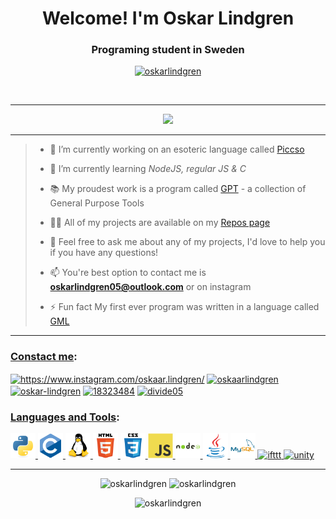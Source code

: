 <!--Title-->
<h1 align="center">Welcome! I'm Oskar Lindgren</h1>
<h3 align="center">Programing student in Sweden</h3>

<!--Trophies-->
<p align="center">
<a href="https://github.com/ryo-ma/github-profile-trophy"><img src="https://github-profile-trophy.vercel.app/?username=oskarlindgren" alt="oskarlindgren" /></a>
</p>
<br>

---

<!--GIF-->
<p align="center">
<img src="https://user-images.githubusercontent.com/100297674/222921691-e0b46b9b-dc2e-4992-95da-9fd9d05793f3.gif">
</p>

<!--Tid Bits-->
---

> - 🔭 I’m currently working on an esoteric language called [Piccso](https://github.com/OskarLindgren/Piccso)
> 
> - 🌱 I’m currently learning *NodeJS, regular JS & C*
> 
> - 📚 My proudest work is a program called [GPT](https://github.com/OskarLindgren/GeneralPurposeTools) - a collection of General Purpose Tools
> 
> - 👨‍💻 All of my projects are available on my [Repos page](https://github.com/OskarLindgren?tab=repositories)
> 
> - 💬 Feel free to ask me about any of my projects, I'd love to help you if you have any questions!
> 
> - 📫 You're best option to contact me is **oskarlindgren05@outlook.com** or on instagram
> 
> - ⚡ Fun fact My first ever program was written in a language called [GML](https://manual.yoyogames.com/GameMaker_Language/GML_Overview/GML_Overview.htm)

---

<!--Contact Info-->
### <ins>Constact me</ins>:
<p align="left">
<!--Instagram-->
<a href="https://instagram.com/https://www.instagram.com/oskaar.lindgren/" target="blank"><img align="center" src="https://raw.githubusercontent.com/rahuldkjain/github-profile-readme-generator/master/src/images/icons/Social/instagram.svg" alt="https://www.instagram.com/oskaar.lindgren/" height="30" width="40" /></a>
<!--Twitter-->
<a href="https://twitter.com/oskaarlindgren" target="blank"><img align="center" src="https://raw.githubusercontent.com/rahuldkjain/github-profile-readme-generator/master/src/images/icons/Social/twitter.svg" alt="oskaarlindgren" height="30" width="40" /></a>
<!--Linked in-->
<a href="https://linkedin.com/in/oskar-lindgren" target="blank"><img align="center" src="https://raw.githubusercontent.com/rahuldkjain/github-profile-readme-generator/master/src/images/icons/Social/linked-in-alt.svg" alt="oskar-lindgren" height="30" width="40" /></a>
<!--Stack Over Flow-->
<a href="https://stackoverflow.com/users/18323484" target="blank"><img align="center" src="https://raw.githubusercontent.com/rahuldkjain/github-profile-readme-generator/master/src/images/icons/Social/stack-overflow.svg" alt="18323484" height="30" width="40" /></a>
<!--Leet Code-->
<a href="https://www.leetcode.com/divide05" target="blank"><img align="center" src="https://raw.githubusercontent.com/rahuldkjain/github-profile-readme-generator/master/src/images/icons/Social/leet-code.svg" alt="divide05" height="30" width="40" /></a>
</p>

<!--Skills-->
### <ins>Languages and Tools</ins>:
<p align="left">
<!--Python-->
<a href="https://www.python.org" target="_blank" rel="noreferrer"> <img src="https://raw.githubusercontent.com/devicons/devicon/master/icons/python/python-original.svg" alt="python" width="40" height="40"/> </a>
<!--C-->
<a href="https://www.cprogramming.com/" target="_blank" rel="noreferrer"> <img src="https://raw.githubusercontent.com/devicons/devicon/master/icons/c/c-original.svg" alt="c" width="40" height="40"/> </a>
<!--Linux-->
<a href="https://www.linux.org/" target="_blank" rel="noreferrer"> <img src="https://raw.githubusercontent.com/devicons/devicon/master/icons/linux/linux-original.svg" alt="linux" width="40" height="40"/> </a>
<!--HTML-->
<a href="https://www.w3.org/html/" target="_blank" rel="noreferrer"> <img src="https://raw.githubusercontent.com/devicons/devicon/master/icons/html5/html5-original-wordmark.svg" alt="html5" width="40" height="40"/> </a>
<!--CSS-->
<a href="https://www.w3schools.com/css/" target="_blank" rel="noreferrer"> <img src="https://raw.githubusercontent.com/devicons/devicon/master/icons/css3/css3-original-wordmark.svg" alt="css3" width="40" height="40"/> </a>
<!--JS-->
<a href="https://developer.mozilla.org/en-US/docs/Web/JavaScript" target="_blank" rel="noreferrer"> <img src="https://raw.githubusercontent.com/devicons/devicon/master/icons/javascript/javascript-original.svg" alt="javascript" width="40" height="40"/> </a>
<!--Node JS-->
<a href="https://nodejs.org" target="_blank" rel="noreferrer"> <img src="https://raw.githubusercontent.com/devicons/devicon/master/icons/nodejs/nodejs-original-wordmark.svg" alt="nodejs" width="40" height="40"/> </a>
<!--Java-->
<a href="https://www.java.com" target="_blank" rel="noreferrer"> <img src="https://raw.githubusercontent.com/devicons/devicon/master/icons/java/java-original.svg" alt="java" width="40" height="40"/> </a>
<!--MySQL-->
<a href="https://www.mysql.com/" target="_blank" rel="noreferrer"> <img src="https://raw.githubusercontent.com/devicons/devicon/master/icons/mysql/mysql-original-wordmark.svg" alt="mysql" width="40" height="40"/> </a>
<!--IFTTT-->
<a href="https://ifttt.com/" target="_blank" rel="noreferrer"> <img src="https://www.vectorlogo.zone/logos/ifttt/ifttt-ar21.svg" alt="ifttt" width="40" height="40"/> </a>
<!--Unity-->
<a href="https://unity.com/" target="_blank" rel="noreferrer"> <img src="https://www.vectorlogo.zone/logos/unity3d/unity3d-icon.svg" alt="unity" width="40" height="40"/> </a> 
</p>

---

<!--Stat Cards-->
<p align="center">
<!--Github Stats-->
<img src="https://github-readme-stats.vercel.app/api?username=oskarlindgren&show_icons=true&theme=dark&title_color=fa8b00&text_color=fdfdfd&bg_color=151515&cache_seconds=1800&locale=en" alt="oskarlindgren" />
<!--Github Streak-->
<img src="https://github-readme-streak-stats.herokuapp.com/?user=oskarlindgren&theme=dark" alt="oskarlindgren" />
</p>

<p align="center">
<!--Top Languages-->
<img src="https://github-readme-stats.vercel.app/api/top-langs?username=oskarlindgren&show_icons=true&theme=dark&title_color=fa8b00&text_color=fdfdfd&bg_color=151515&hide_border=false&cache_seconds=1800&locale=en" alt="oskarlindgren" />
</p>
